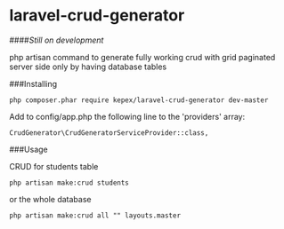 # laravel-crud-generator

####*Still on development*

php artisan command to generate fully working crud with grid paginated server side only by having database tables


###Installing

	php composer.phar require kepex/laravel-crud-generator dev-master


Add to config/app.php the following line to the 'providers' array:

    CrudGenerator\CrudGeneratorServiceProvider::class,


###Usage


CRUD for students table

	php artisan make:crud students

or the whole database

	php artisan make:crud all "" layouts.master 